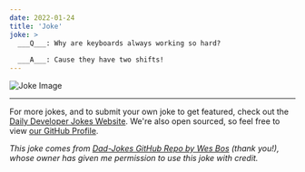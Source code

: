 ```yaml
---
date: 2022-01-24
title: 'Joke'
joke: >
  ___Q___: Why are keyboards always working so hard?
  
  ___A___: Cause they have two shifts!
---
```



![Joke Image](https://private.xtrp.io/projects/DailyDeveloperJokes/public_image_server/images/5e125997196ca.png)

---

For more jokes, and to submit your own joke to get featured, check out the [Daily Developer Jokes Website](https://dailydeveloperjokes.github.io/). We're also open sourced, so feel free to view [our GitHub Profile](https://github.com/dailydeveloperjokes).


_This joke comes from [Dad-Jokes GitHub Repo by Wes Bos](https://github.com/wesbos/dad-jokes) (thank you!), whose owner has given me permission to use this joke with credit._

<!--
Joke text:
**Q**: Why are keyboards always working so hard?

**A**: Cause they have two shifts!
 -->


